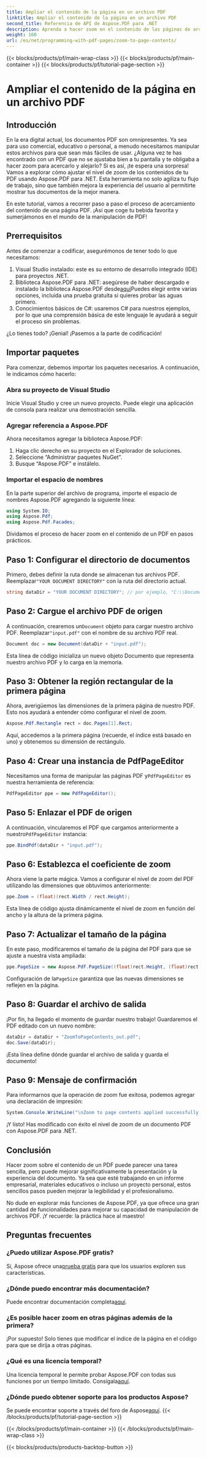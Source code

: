 ```yaml
---
title: Ampliar el contenido de la página en un archivo PDF
linktitle: Ampliar el contenido de la página en un archivo PDF
second_title: Referencia de API de Aspose.PDF para .NET
description: Aprenda a hacer zoom en el contenido de las páginas de archivos PDF con Aspose.PDF para .NET en esta guía completa. Mejore sus documentos PDF según sus necesidades específicas.
weight: 160
url: /es/net/programming-with-pdf-pages/zoom-to-page-contents/
---
```


{{< blocks/products/pf/main-wrap-class >}}
{{< blocks/products/pf/main-container >}}
{{< blocks/products/pf/tutorial-page-section >}}

# Ampliar el contenido de la página en un archivo PDF

## Introducción

En la era digital actual, los documentos PDF son omnipresentes. Ya sea para uso comercial, educativo o personal, a menudo necesitamos manipular estos archivos para que sean más fáciles de usar. ¿Alguna vez te has encontrado con un PDF que no se ajustaba bien a tu pantalla y te obligaba a hacer zoom para acercarlo y alejarlo? Si es así, ¡te espera una sorpresa! Vamos a explorar cómo ajustar el nivel de zoom de los contenidos de tu PDF usando Aspose.PDF para .NET. Esta herramienta no solo agiliza tu flujo de trabajo, sino que también mejora la experiencia del usuario al permitirte mostrar tus documentos de la mejor manera.

En este tutorial, vamos a recorrer paso a paso el proceso de acercamiento del contenido de una página PDF. ¡Así que coge tu bebida favorita y sumerjámonos en el mundo de la manipulación de PDF!

## Prerrequisitos

Antes de comenzar a codificar, asegurémonos de tener todo lo que necesitamos:

1. Visual Studio instalado: este es su entorno de desarrollo integrado (IDE) para proyectos .NET.
2.  Biblioteca Aspose.PDF para .NET: asegúrese de haber descargado e instalado la biblioteca Aspose.PDF desde[aquí](https://releases.aspose.com/pdf/net/)Puedes elegir entre varias opciones, incluida una prueba gratuita si quieres probar las aguas primero.
3. Conocimientos básicos de C#: usaremos C# para nuestros ejemplos, por lo que una comprensión básica de este lenguaje le ayudará a seguir el proceso sin problemas.

¿Lo tienes todo? ¡Genial! ¡Pasemos a la parte de codificación!

## Importar paquetes

Para comenzar, debemos importar los paquetes necesarios. A continuación, le indicamos cómo hacerlo:

### Abra su proyecto de Visual Studio

Inicie Visual Studio y cree un nuevo proyecto. Puede elegir una aplicación de consola para realizar una demostración sencilla.

### Agregar referencia a Aspose.PDF

Ahora necesitamos agregar la biblioteca Aspose.PDF:

1. Haga clic derecho en su proyecto en el Explorador de soluciones.
2. Seleccione “Administrar paquetes NuGet”.
3. Busque “Aspose.PDF” e instálelo.

### Importar el espacio de nombres

En la parte superior del archivo de programa, importe el espacio de nombres Aspose.PDF agregando la siguiente línea:

```csharp
using System.IO;
using Aspose.Pdf;
using Aspose.Pdf.Facades;
```

Dividamos el proceso de hacer zoom en el contenido de un PDF en pasos prácticos.

## Paso 1: Configurar el directorio de documentos

 Primero, debes definir la ruta donde se almacenan tus archivos PDF. Reemplazar`"YOUR DOCUMENT DIRECTORY"` con la ruta del directorio actual.

```csharp
string dataDir = "YOUR DOCUMENT DIRECTORY"; // por ejemplo, "C:\\Documentos\\"
```

## Paso 2: Cargue el archivo PDF de origen

 A continuación, crearemos un`Document` objeto para cargar nuestro archivo PDF. Reemplazar`"input.pdf"` con el nombre de su archivo PDF real.

```csharp
Document doc = new Document(dataDir + "input.pdf");
```

Esta línea de código inicializa un nuevo objeto Documento que representa nuestro archivo PDF y lo carga en la memoria.

## Paso 3: Obtener la región rectangular de la primera página

Ahora, averigüemos las dimensiones de la primera página de nuestro PDF. Esto nos ayudará a entender cómo configurar el nivel de zoom. 

```csharp
Aspose.Pdf.Rectangle rect = doc.Pages[1].Rect;
```

Aquí, accedemos a la primera página (recuerde, el índice está basado en uno) y obtenemos su dimensión de rectángulo.

## Paso 4: Crear una instancia de PdfPageEditor

 Necesitamos una forma de manipular las páginas PDF y`PdfPageEditor` es nuestra herramienta de referencia:

```csharp
PdfPageEditor ppe = new PdfPageEditor();
```

## Paso 5: Enlazar el PDF de origen

 A continuación, vincularemos el PDF que cargamos anteriormente a nuestro`PdfPageEditor` instancia:

```csharp
ppe.BindPdf(dataDir + "input.pdf");
```

## Paso 6: Establezca el coeficiente de zoom

Ahora viene la parte mágica. Vamos a configurar el nivel de zoom del PDF utilizando las dimensiones que obtuvimos anteriormente:

```csharp
ppe.Zoom = (float)(rect.Width / rect.Height);
```

Esta línea de código ajusta dinámicamente el nivel de zoom en función del ancho y la altura de la primera página.

## Paso 7: Actualizar el tamaño de la página

En este paso, modificaremos el tamaño de la página del PDF para que se ajuste a nuestra vista ampliada:

```csharp
ppe.PageSize = new Aspose.Pdf.PageSize((float)rect.Height, (float)rect.Width);
```

 Configuración de la`PageSize` garantiza que las nuevas dimensiones se reflejen en la página.

## Paso 8: Guardar el archivo de salida

¡Por fin, ha llegado el momento de guardar nuestro trabajo! Guardaremos el PDF editado con un nuevo nombre:

```csharp
dataDir = dataDir + "ZoomToPageContents_out.pdf";
doc.Save(dataDir);
```

¡Esta línea define dónde guardar el archivo de salida y guarda el documento!

## Paso 9: Mensaje de confirmación

Para informarnos que la operación de zoom fue exitosa, podemos agregar una declaración de impresión:

```csharp
System.Console.WriteLine("\nZoom to page contents applied successfully.\nFile saved at " + dataDir);
```

¡Y listo! Has modificado con éxito el nivel de zoom de un documento PDF con Aspose.PDF para .NET. 

## Conclusión

Hacer zoom sobre el contenido de un PDF puede parecer una tarea sencilla, pero puede mejorar significativamente la presentación y la experiencia del documento. Ya sea que esté trabajando en un informe empresarial, materiales educativos o incluso un proyecto personal, estos sencillos pasos pueden mejorar la legibilidad y el profesionalismo.

No dude en explorar más funciones de Aspose.PDF, ya que ofrece una gran cantidad de funcionalidades para mejorar su capacidad de manipulación de archivos PDF. ¡Y recuerde: la práctica hace al maestro!

## Preguntas frecuentes

### ¿Puedo utilizar Aspose.PDF gratis?
 Sí, Aspose ofrece una[prueba gratis](https://releases.aspose.com/) para que los usuarios exploren sus características.

### ¿Dónde puedo encontrar más documentación?
 Puede encontrar documentación completa[aquí](https://reference.aspose.com/pdf/net/).

### ¿Es posible hacer zoom en otras páginas además de la primera?
¡Por supuesto! Solo tienes que modificar el índice de la página en el código para que se dirija a otras páginas.

### ¿Qué es una licencia temporal?
Una licencia temporal le permite probar Aspose.PDF con todas sus funciones por un tiempo limitado. Consígala[aquí](https://purchase.aspose.com/temporary-license/).

### ¿Dónde puedo obtener soporte para los productos Aspose?
 Se puede encontrar soporte a través del foro de Aspose[aquí](https://forum.aspose.com/c/pdf/10).
{{< /blocks/products/pf/tutorial-page-section >}}

{{< /blocks/products/pf/main-container >}}
{{< /blocks/products/pf/main-wrap-class >}}

{{< blocks/products/products-backtop-button >}}
